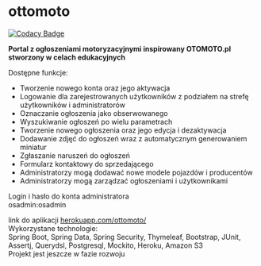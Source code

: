 # ottomoto
[![Codacy Badge](https://app.codacy.com/project/badge/Grade/0dde325e8fb34d6bb9957711959c9311)](https://www.codacy.com/manual/jacek626/otomoto?utm_source=github.com&amp;utm_medium=referral&amp;utm_content=jacek626/otomoto&amp;utm_campaign=Badge_Grade)

<b>Portal z ogłoszeniami motoryzacyjnymi inspirowany OTOMOTO.pl stworzony w celach edukacyjnych</b>

Dostępne funkcje:<br/>
<ul>
<li>Tworzenie nowego konta oraz jego aktywacja</li>
<li>Logowanie dla zarejestrowanych użytkowników z podziałem na strefę użytkowników i administratorów</li>
<li>Oznaczanie ogłoszenia jako obserwowanego</li>
<li>Wyszukiwanie ogłoszeń po wielu parametrach</li>
<li>Tworzenie nowego ogłoszenia oraz jego edycja i dezaktywacja</li>
<li>Dodawanie zdjęć do ogłoszeń wraz z automatycznym generowaniem miniatur</li>
<li>Zgłaszanie naruszeń do ogłoszeń</li>
<li>Formularz kontaktowy do sprzedającego</li>
<li>Administratorzy mogą dodawać nowe modele pojazdów i producentów</li>
<li>Administratorzy mogą zarządzać ogłoszeniami i użytkownikami</li>
</ul>

Login i hasło do konta administratora</br>
osadmin:osadmin

link do aplikacji
<a href="http://ottomoto.herokuapp.com/ottomoto/">herokuapp.com/ottomoto/</a>
<br/>
Wykorzystane technologie:
<br/>
Spring Boot, Spring Data, Spring Security, Thymeleaf, Bootstrap, JUnit, Assertj, Querydsl, Postgresql, Mockito, Heroku, Amazon S3
<br/>
Projekt jest jeszcze w fazie rozwoju

